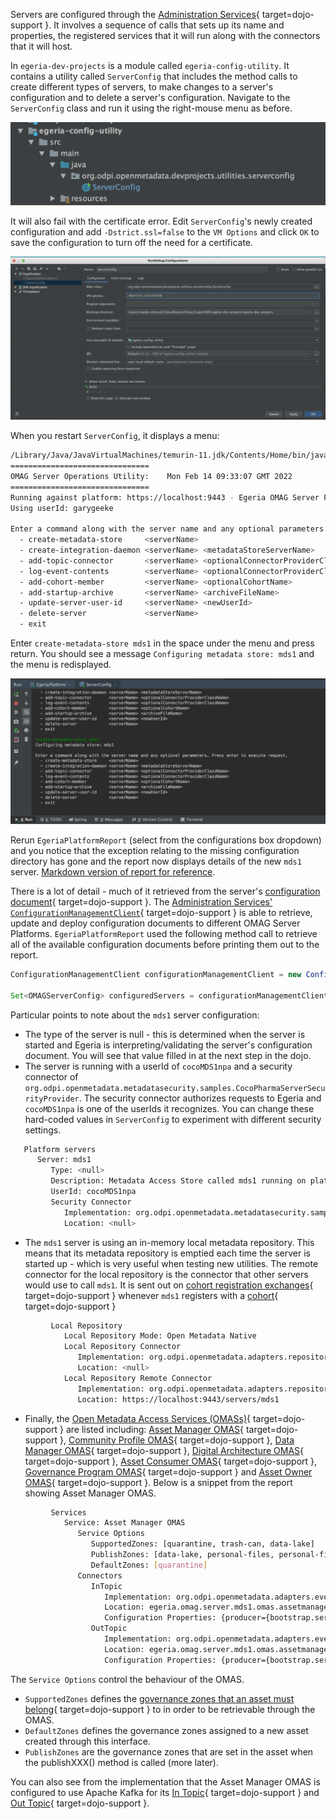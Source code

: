 <!-- SPDX-License-Identifier: CC-BY-4.0 -->
<!-- Copyright Contributors to the Egeria project. -->


Servers are configured through the [Administration Services](/services/admin-services/overview/#configure-an-omag-server){ target=dojo-support }.  It involves a sequence of calls that sets up its name and properties, the registered services that it will run along with the connectors that it will host.

In `egeria-dev-projects` is a module called `egeria-config-utility`.  It contains a utility called `ServerConfig` that includes the method calls to create different types of servers, to make changes to a server's configuration and to delete a server's configuration. Navigate to the `ServerConfig` class and run it using the right-mouse menu as before.

![egeria-config-utility module](/education/egeria-dojo/developer/egeria-config-utility-module.png)

It will also fail with the certificate error.  Edit `ServerConfig`'s newly created configuration and add `-Dstrict.ssl=false` to the `VM Options` and click `OK` to save the configuration to turn off the need for a certificate. 

![egeria-config-utility configuration](/education/egeria-dojo/developer/egeria-config-utility-configuration.png)
           
When you restart `ServerConfig`, it displays a menu:

```bash
/Library/Java/JavaVirtualMachines/temurin-11.jdk/Contents/Home/bin/java -Dstrict.ssl=false ... org.odpi.openmetadata.devprojects.utilities.serverconfig.ServerConfig
===============================
OMAG Server Operations Utility:    Mon Feb 14 09:33:07 GMT 2022
===============================
Running against platform: https://localhost:9443 - Egeria OMAG Server Platform (version 3.6-SNAPSHOT)
Using userId: garygeeke

Enter a command along with the server name and any optional parameters. Press enter to execute request.
  - create-metadata-store     <serverName>  
  - create-integration-daemon <serverName> <metadataStoreServerName> 
  - add-topic-connector       <serverName> <optionalConnectorProviderClassName> 
  - log-event-contents        <serverName> <optionalConnectorProviderClassName> 
  - add-cohort-member         <serverName> <optionalCohortName> 
  - add-startup-archive       <serverName> <archiveFileName>
  - update-server-user-id     <serverName> <newUserId> 
  - delete-server             <serverName>  
  - exit  
```
Enter `create-metadata-store mds1` in the space under the menu and press return. You should see a message `Configuring metadata store: mds1` and the menu is redisplayed.

![egeria-config-utility creating mds1](/education/egeria-dojo/developer/egeria-config-utility-creating-mds1.png)

Rerun `EgeriaPlatformReport` (select from the configurations box dropdown) and you notice that the exception relating to the missing configuration directory has gone and the report now displays details of the new `mds1` server. [Markdown version of report for reference](/education/egeria-dojo/developer/egeria-platform-report-mds1-configured).

There is a lot of detail - much of it retrieved from the server's [configuration document](/concepts/configuration-document){ target=dojo-support }.  The [Administration Services' `ConfigurationManagementClient`](/services/admin-services/overview/#managing-configuration-documents){ target=dojo-support } is able to retrieve, update and deploy configuration documents to different OMAG Server Platforms.  `EgeriaPlatformReport` used the following method call to retrieve all of the available configuration documents before printing them out to the report.

```java linenums="1"
ConfigurationManagementClient configurationManagementClient = new ConfigurationManagementClient(clientUserId, platformURLRoot);

Set<OMAGServerConfig> configuredServers = configurationManagementClient.getAllServerConfigurations();
```
Particular points to note about the `mds1` server configuration:

* The type of the server is null - this is determined when the server is started and Egeria is interpreting/validating the server's configuration document.  You will see that value filled in at the next step in the dojo.
* The server is running with a userId of `cocoMDS1npa` and a security connector of `org.odpi.openmetadata.metadatasecurity.samples.CocoPharmaServerSecurityProvider`.  The security connector authorizes requests to Egeria and `cocoMDS1npa` is one of the userIds it recognizes.  You can change these hard-coded values in `ServerConfig` to experiment with different security settings.

```bash
   Platform servers
      Server: mds1
         Type: <null>
         Description: Metadata Access Store called mds1 running on platform https://localhost:9443
         UserId: cocoMDS1npa
         Security Connector
            Implementation: org.odpi.openmetadata.metadatasecurity.samples.CocoPharmaServerSecurityProvider
            Location: <null>
```

* The `mds1` server is using an in-memory local metadata repository.  This means that its metadata repository is emptied each time the server is started up - which is very useful when testing new utilities.  The remote connector for the local repository is the connector that other servers would use to call `mds1`.  It is sent out on [cohort registration exchanges](/features/cohort-operation/overview){ target=dojo-support } whenever `mds1` registers with a [cohort](/concepts/cohort-member.){ target=dojo-support }

```bash
         Local Repository
            Local Repository Mode: Open Metadata Native
            Local Repository Connector
               Implementation: org.odpi.openmetadata.adapters.repositoryservices.inmemory.repositoryconnector.InMemoryOMRSRepositoryConnectorProvider
               Location: <null>
            Local Repository Remote Connector
               Implementation: org.odpi.openmetadata.adapters.repositoryservices.rest.repositoryconnector.OMRSRESTRepositoryConnectorProvider
               Location: https://localhost:9443/servers/mds1
```

* Finally, the [Open Metadata Access Services (OMASs)](/services/omas){ target=dojo-support } are listed including: [Asset Manager OMAS](/services/omas/asset-manager/overview){ target=dojo-support }, [Community Profile OMAS](/services/omas/community-profile/overview){ target=dojo-support }, [Data Manager OMAS](/services/omas/data-manager/overview){ target=dojo-support }, [Digital Architecture OMAS](/services/omas/digital-architecture/overview){ target=dojo-support }, [Asset Consumer OMAS](/services/omas/asset-consumer/overview){ target=dojo-support }, [Governance Program OMAS](/services/omas/governance-program/overview){ target=dojo-support } and [Asset Owner OMAS](/services/omas/asset-owner/overview){ target=dojo-support }.  Below is a snippet from the report showing Asset Manager OMAS.

```bash
         Services
            Service: Asset Manager OMAS
               Service Options
                  SupportedZones: [quarantine, trash-can, data-lake]
                  PublishZones: [data-lake, personal-files, personal-files]
                  DefaultZones: [quarantine]
               Connectors
                  InTopic
                     Implementation: org.odpi.openmetadata.adapters.eventbus.topic.kafka.KafkaOpenMetadataTopicProvider
                     Location: egeria.omag.server.mds1.omas.assetmanager.inTopic
                     Configuration Properties: {producer={bootstrap.servers=localhost:9092}, local.server.id=fab57cdc-e7fb-4f23-8237-376c9fda492b, consumer={bootstrap.servers=localhost:9092, auto.commit.interval.ms=1}}
                  OutTopic
                     Implementation: org.odpi.openmetadata.adapters.eventbus.topic.kafka.KafkaOpenMetadataTopicProvider
                     Location: egeria.omag.server.mds1.omas.assetmanager.inTopic
                     Configuration Properties: {producer={bootstrap.servers=localhost:9092}, local.server.id=fab57cdc-e7fb-4f23-8237-376c9fda492b, consumer={bootstrap.servers=localhost:9092, auto.commit.interval.ms=1}}
```
The `Service Options` control the behaviour of the OMAS.  

* `SupportedZones` defines the [governance zones that an asset must belong](/features/governance-zoning/overview){ target=dojo-support } to in order to be retrievable through the OMAS.  
* `DefaultZones` defines the governance zones assigned to a new asset created through this interface.
* `PublishZones` are the governance zones that are set in the asset when the publishXXX() method is called (more later).

You can also see from the implementation that the Asset Manager OMAS is configured to use Apache Kafka for its [In Topic](/concepts/in-topic){ target=dojo-support } and [Out Topic](/concepts/out-topic){ target=dojo-support }.

